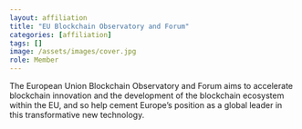 ```yaml
---
layout: affiliation
title: "EU Blockchain Observatory and Forum"
categories: [affiliation]
tags: []
image: /assets/images/cover.jpg
role: Member
---
```


The European Union Blockchain Observatory and Forum aims to accelerate blockchain innovation and the development of the blockchain ecosystem within the EU, and so help cement Europe’s position as a global leader in this transformative new technology.
